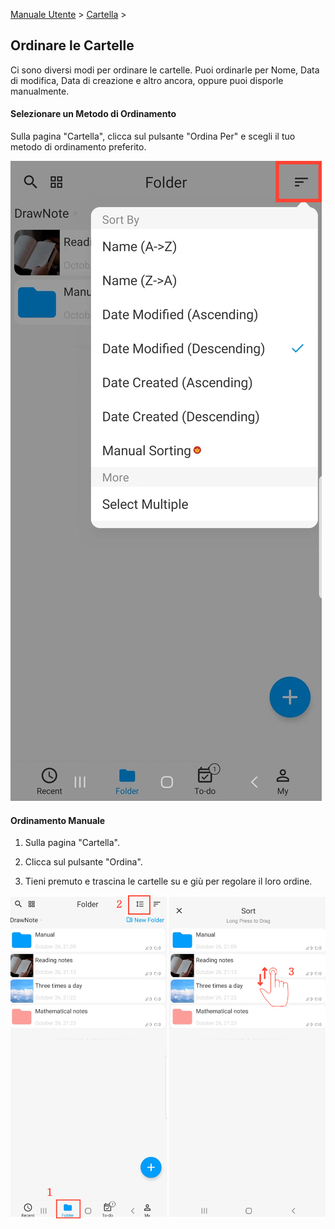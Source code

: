 [Manuale Utente](/dragonnest/drawnote/manual/en) > [Cartella](/dragonnest/drawnote/manual/en/folder) >

Ordinare le Cartelle
---
Ci sono diversi modi per ordinare le cartelle. Puoi ordinarle per Nome, Data di modifica, Data di creazione e altro ancora, oppure puoi disporle manualmente.

#### Selezionare un Metodo di Ordinamento
Sulla pagina "Cartella", clicca sul pulsante "Ordina Per" e scegli il tuo metodo di ordinamento preferito.

![Selezionare il Metodo di Ordinamento](imgs/sort_folders.png)

#### Ordinamento Manuale
1. Sulla pagina "Cartella".

2. Clicca sul pulsante "Ordina".

3. Tieni premuto e trascina le cartelle su e giù per regolare il loro ordine.

![Ordinamento Manuale](imgs/manual_sorting1.png)